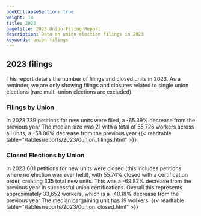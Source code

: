 ```yaml
---
bookCollapseSection: true
weight: 14
title: 2023
pagetitle: 2023 Union Filing Report
description: Data on union election filings in 2023
keywords: union filings
---
```


## 2023 filings

This report details the number of filings and closed units in 2023. As a reminder, we are only showing filings and closures related to single union elections (rare multi-union elections are excluded).

### Filings by Union
In 2023 739 petitions for new units were filed, a -65.39% decrease from the previous year The median size was 21 with a total of 55,726 workers across all units, a -58.06% decrease from the previous year
{{< readtable table="/tables/reports/2023/0union_filings.html" >}}

### Closed Elections by Union
In 2023 601 petitions for new units were closed (this includes petitions where no election was ever held), with 55.74% closed with a certification order, creating 335 total new units. This was a -69.82% decrease from the previous year in successful union certifications. Overall this represents approximately 33,652 workers, which is a -40.18% decrease from the previous year The median bargaining unit has 19 workers.
{{< readtable table="/tables/reports/2023/0union_closed.html" >}}
